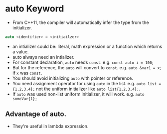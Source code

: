 # auto Keyword

- From C++11, the compiler will automatically infer the type from the initializer.
```cpp
auto <identifier> = <initiailzer>
```
- an intializer could be: literal, math expression or a function which returns a value.
- auto always need an intializer.
- For constant declaration, `auto` needs `const`. e.g. `const auto i = 100`;
- But for the reference, the `auto` will convert to `const`. e.g. `auto &var1 = x;` if `x` was `const`.
- You should avoid initializing `auto` with pointer or reference.
- You need assignment operator for using `auto` in the list. e.g. `auto list = {1,2,3,4};` not the uniform initializer like `auto list{1,2,3,4};`.
- If `auto` was used non-list uniform initializer, it will work. e.g.  `auto someVar{1};`

## Advantage of auto.
- They're useful in lambda expression.